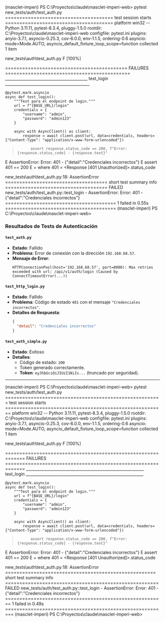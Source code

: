 (masclet-imperi) PS C:\Proyectos\claude\masclet-imperi-web> pytest new_tests/auth/test_auth.py
====================================== test session starts ======================================
platform win32 -- Python 3.11.11, pytest-8.3.4, pluggy-1.5.0
rootdir: C:\Proyectos\claude\masclet-imperi-web
configfile: pytest.ini
plugins: anyio-3.7.1, asyncio-0.25.3, cov-6.0.0, env-1.1.5, ordering-0.6
asyncio: mode=Mode.AUTO, asyncio_default_fixture_loop_scope=function
collected 1 item

new_tests\auth\test_auth.py F                                                              [100%]

=========================================== FAILURES ============================================
__________________________________________ test_login ___________________________________________

    @pytest.mark.asyncio
    async def test_login():
        """Test para el endpoint de login."""
        url = f"{BASE_URL}/login"
        credentials = {
            "username": "admin",
            "password": "admin123"
        }
    
        async with AsyncClient() as client:
            response = await client.post(url, data=credentials, headers={"Content-Type": "application/x-www-form-urlencoded"})
    
>           assert response.status_code == 200, f"Error: {response.status_code} - {response.text}"
E           AssertionError: Error: 401 - {"detail":"Credenciales incorrectos"}
E           assert 401 == 200
E            +  where 401 = <Response [401 Unauthorized]>.status_code

new_tests\auth\test_auth.py:18: AssertionError
==================================== short test summary info ====================================
FAILED new_tests/auth/test_auth.py::test_login - AssertionError: Error: 401 - {"detail":"Credenciales incorrectos"}
======================================= 1 failed in 0.55s =======================================
(masclet-imperi) PS C:\Proyectos\claude\masclet-imperi-web>

### Resultados de Tests de Autenticación

#### `test_auth.py`
- **Estado**: Fallido
- **Problema**: Error de conexión con la dirección `192.168.68.57`.
- **Mensaje de Error**:
  ```
  HTTPConnectionPool(host='192.168.68.57', port=8000): Max retries exceeded with url: /api/v1/auth/login (Caused by ConnectTimeoutError(...))
  ```

#### `test_http_login.py`
- **Estado**: Fallido
- **Problema**: Código de estado `401` con el mensaje `"Credenciales incorrectos"`.
- **Detalles de Respuesta**:
  ```json
  {
    "detail": "Credenciales incorrectos"
  }
  ```

#### `test_auth_simple.py`
- **Estado**: Exitoso
- **Detalles**:
  - Código de estado: `200`
  - Token generado correctamente.
  - **Token**: `eyJhbGciOiJIUzI1NiIs...` (truncado por seguridad).

---

(masclet-imperi) PS C:\Proyectos\claude\masclet-imperi-web> pytest new_tests/auth/test_auth.py
======================================================= test session starts ========================================================
platform win32 -- Python 3.11.11, pytest-8.3.4, pluggy-1.5.0
rootdir: C:\Proyectos\claude\masclet-imperi-web
configfile: pytest.ini
plugins: anyio-3.7.1, asyncio-0.25.3, cov-6.0.0, env-1.1.5, ordering-0.6
asyncio: mode=Mode.AUTO, asyncio_default_fixture_loop_scope=function
collected 1 item

new_tests\auth\test_auth.py F                                                                                                 [100%]

============================================================= FAILURES =============================================================
____________________________________________________________ test_login ____________________________________________________________

    @pytest.mark.asyncio
    async def test_login():
        """Test para el endpoint de login."""
        url = f"{BASE_URL}/login"
        credentials = {
            "username": "admin",
            "password": "admin123"
        }
    
        async with AsyncClient() as client:
            response = await client.post(url, data=credentials, headers={"Content-Type": "application/x-www-form-urlencoded"})
    
>           assert response.status_code == 200, f"Error: {response.status_code} - {response.text}"
E           AssertionError: Error: 401 - {"detail":"Credenciales incorrectos"}
E           assert 401 == 200
E            +  where 401 = <Response [401 Unauthorized]>.status_code

new_tests\auth\test_auth.py:18: AssertionError
===================================================== short test summary info ======================================================
FAILED new_tests/auth/test_auth.py::test_login - AssertionError: Error: 401 - {"detail":"Credenciales incorrectos"}
======================================================== 1 failed in 0.49s =========================================================
(masclet-imperi) PS C:\Proyectos\claude\masclet-imperi-web>
